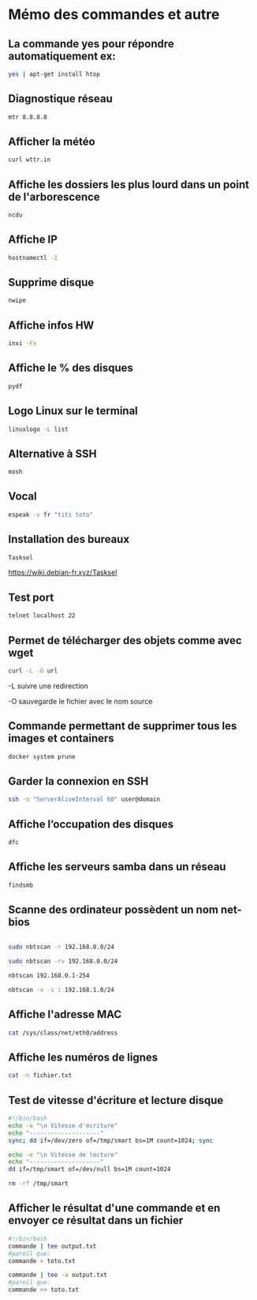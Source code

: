 # Mémo des commandes et autre 

## La commande yes pour répondre automatiquement ex:

```bash
yes | apt-get install htop
```

## Diagnostique réseau

```bash
mtr 8.8.8.8

```

## Afficher la météo

```bash
curl wttr.in
```

## Affiche les dossiers les plus lourd dans un point de l'arborescence

```bash
ncdu
```

## Affiche IP

```bash
hostnamectl -I
```

## Supprime disque

```bash
nwipe
```

## Affiche infos HW

```bash
inxi -Fx
```

## Affiche le % des disques

```bash
pydf
```

## Logo Linux sur le terminal

```bash
linuxlogo -L list
```

## Alternative à SSH

```bash
mosh
```

## Vocal

```bash
espeak -v fr "titi toto"
```

## Installation des bureaux

```bash
Tasksel
```
https://wiki.debian-fr.xyz/Tasksel

## Test port

```bash
telnet localhost 22
```

## Permet de télécharger des objets comme avec wget

```bash
curl -L -O url
```
-L  suivre une redirection

-O  sauvegarde le fichier avec le nom source

## Commande permettant de supprimer tous les images et containers

```bash
docker system prune
```

## Garder la connexion en SSH

```bash
ssh -o "ServerAliveInterval 60" user@domain
```

## Affiche l’occupation des disques

```bash
dfc
```

## Affiche les serveurs samba dans un réseau 

```bash
findsmb
```

## Scanne des ordinateur possèdent un nom net-bios

```bash

sudo nbtscan -r 192.168.0.0/24

sudo nbtscan -rv 192.168.0.0/24

nbtscan 192.168.0.1-254

nbtscan -v -s : 192.168.1.0/24

```

## Affiche l'adresse MAC

```bash
cat /sys/class/net/eth0/address
```
## Affiche les numéros de lignes

```bash
cat -n fichier.txt
```
## Test de vitesse d'écriture et lecture disque

```bash
#!/bin/bash
echo -e "\n Vitesse d'écriture"
echo "--------------------"
sync; dd if=/dev/zero of=/tmp/smart bs=1M count=1024; sync

echo -e "\n Vitesse de lecture"
echo "--------------------"
dd if=/tmp/smart of=/dev/null bs=1M count=1024

rm -rf /tmp/smart
```
## Afficher le résultat d'une commande et en envoyer ce résultat dans un fichier

```bash
#!/bin/bash
commande | tee output.txt
#pareil que:
commande > toto.txt

commande | tee -a output.txt
#pareil que:
commande >> toto.txt

```
